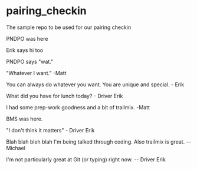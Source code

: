 pairing_checkin
===============

The sample repo to be used for our pairing checkin

PNDPO was here

Erik says hi too

PNDPO says "wat."

"Whatever I want." -Matt

You can always do whatever you want.  You are unique and special. - Erik

What did you have for lunch today? - Driver Erik

I had some prep-work goodness and a bit of trailmix. -Matt 

BMS was here.

"I don't think it matters" - Driver Erik

Blah blah bleh blah I'm being talked through coding. Also trailmix is great. --Michael

I'm not particularly great at Git (or typing) right now. -- Driver Erik

